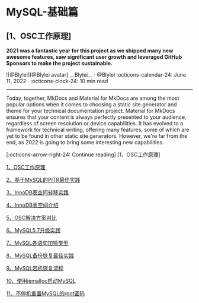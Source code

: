 # MySQL-基础篇


## [1、OSC工作原理]

__2021 was a fantastic year for this project as we shipped many new awesome
features, saw significant user growth and leveraged GitHub Sponsors to make the
project sustainable.__

<aside class="mdx-author" markdown>
![@Blylei][@Blylei avatar]
<span>__Blylei__ · @Blylei</span>
<span>
:octicons-calendar-24: June 11, 2022 ·
:octicons-clock-24: 10 min read
</span>
</aside>

[@blylei avatar]: https://avatars.githubusercontent.com/u/38288045

---

Today, together, MkDocs and Material for MkDocs are among the most popular
options when it comes to choosing a static site generator and theme for your
technical documentation project. Material for MkDocs ensures that your
content is always perfectly presented to your audience, regardless of screen
resolution or device capabilities. It has evolved to a framework for technical
writing, offering many features, some of which are yet to be found in other
static site generators. However, we're far from the end, as 2022 is going to
bring some interesting new capabilities.

  [:octicons-arrow-right-24: Continue reading] [1、OSC工作原理]

  [1、OSC工作原理](202201/1.OSC工作原理.md)

[2、基于MySQL的PITR最佳实践](202201/2.基于MySQL的PITR最佳实践.md)

[3、InnoDB表空间转移实践](202201/3.InnoDB表空间转移实践.md)

[4、InnoDB表空间介绍](202201/4.InnoDB表空间介绍.md)

[5、OSC解决方案对比](202201/5.OSC解决方案对比.md)

[6、MySQL5.7升级实践](202201/6.MySQL5.7升级实践.md)

[7、MySQL各语句加锁类型](202201/7.MySQL各语句加锁类型.md)

[8、MySQL备份恢复最佳实践](202202/1.MySQL备份恢复最佳实践.md)

[9、MySQL宕机恢复流程](202202/2.MySQL宕机恢复流程.md)

[10、使用jemalloc启动MySQL](202205/1.使用jemalloc启动MySQL.md)

[11、不停机重置MySQL的root密码](202206/1.不停机重置MySQL的root密码.md)
